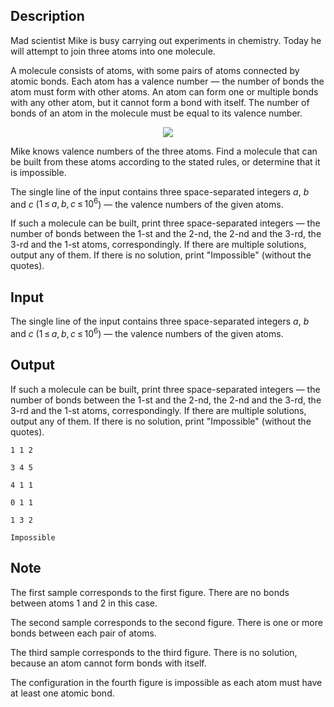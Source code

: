 ## Description

<div><p>Mad scientist Mike is busy carrying out experiments in chemistry. Today he will attempt to join three atoms into one molecule.</p><p>A molecule consists of atoms, with some pairs of atoms connected by atomic bonds. Each atom has a valence number — the number of bonds the atom must form with other atoms. An atom can form <span class="tex-font-style-bf">one or multiple</span> bonds with any other atom, but it cannot form a bond with itself. The number of bonds of an atom in the molecule must be equal to its valence number.</p><center> <img class="tex-graphics" src="file://WA4t367a.png" style="max-width: 100.0%;max-height: 100.0%;"> </center><p>Mike knows valence numbers of the three atoms. Find a molecule that can be built from these atoms according to the stated rules, or determine that it is impossible.</p></div><div class="input-specification"><p>The single line of the input contains three space-separated integers <span class="tex-span"><i>a</i></span>, <span class="tex-span"><i>b</i></span> and <span class="tex-span"><i>c</i></span> (<span class="tex-span">1 ≤ <i>a</i>, <i>b</i>, <i>c</i> ≤ 10<sup class="upper-index">6</sup></span>) — the valence numbers of the given atoms.</p></div><div class="output-specification"><p>If such a molecule can be built, print three space-separated integers — the number of bonds between the 1-st and the 2-nd, the 2-nd and the 3-rd, the 3-rd and the 1-st atoms, correspondingly. If there are multiple solutions, output any of them. If there is no solution, print "<span class="tex-font-style-tt">Impossible</span>" (without the quotes).</p></div>

## Input

<p>The single line of the input contains three space-separated integers <span class="tex-span"><i>a</i></span>, <span class="tex-span"><i>b</i></span> and <span class="tex-span"><i>c</i></span> (<span class="tex-span">1 ≤ <i>a</i>, <i>b</i>, <i>c</i> ≤ 10<sup class="upper-index">6</sup></span>) — the valence numbers of the given atoms.</p>

## Output

<p>If such a molecule can be built, print three space-separated integers — the number of bonds between the 1-st and the 2-nd, the 2-nd and the 3-rd, the 3-rd and the 1-st atoms, correspondingly. If there are multiple solutions, output any of them. If there is no solution, print "<span class="tex-font-style-tt">Impossible</span>" (without the quotes).</p>





```input1
1 1 2

```




```input2
3 4 5

```




```input3
4 1 1

```




```output1
0 1 1

```




```output2
1 3 2

```




```output3
Impossible

```



## Note

<p>The first sample corresponds to the first figure. There are no bonds between atoms 1 and 2 in this case.</p><p>The second sample corresponds to the second figure. There is one or more bonds between each pair of atoms.</p><p>The third sample corresponds to the third figure. There is no solution, because an atom cannot form bonds with itself.</p><p>The configuration in the fourth figure is impossible as each atom must have at least one atomic bond.</p>
